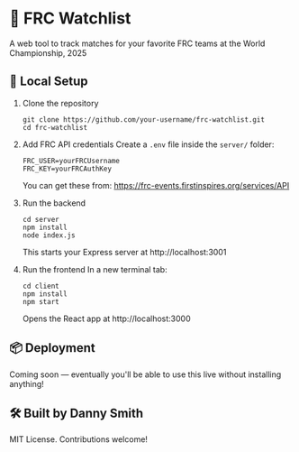 # 🤖 FRC Watchlist

A web tool to track matches for your favorite FRC teams at the World Championship, 2025

## 🔧 Local Setup

1. Clone the repository
   ```
   git clone https://github.com/your-username/frc-watchlist.git
   cd frc-watchlist
   ```

2. Add FRC API credentials
   Create a `.env` file inside the `server/` folder:
   ```
   FRC_USER=yourFRCUsername
   FRC_KEY=yourFRCAuthKey
   ```
   You can get these from: https://frc-events.firstinspires.org/services/API

3. Run the backend
   ```
   cd server
   npm install
   node index.js
   ```
   This starts your Express server at http://localhost:3001

4. Run the frontend
   In a new terminal tab:
   ```
   cd client
   npm install
   npm start
   ```
   Opens the React app at http://localhost:3000

## 📦 Deployment

Coming soon — eventually you'll be able to use this live without installing anything!

## 🛠 Built by Danny Smith

MIT License. Contributions welcome!
